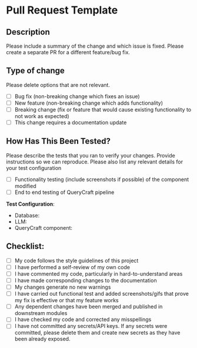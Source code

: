 # Pull Request Template

## Description

Please include a summary of the change and which issue is fixed. Please create a separate PR for a different feature/bug fix.

## Type of change

Please delete options that are not relevant.

- [ ] Bug fix (non-breaking change which fixes an issue)
- [ ] New feature (non-breaking change which adds functionality)
- [ ] Breaking change (fix or feature that would cause existing functionality to not work as expected)
- [ ] This change requires a documentation update

## How Has This Been Tested?

Please describe the tests that you ran to verify your changes. Provide instructions so we can reproduce. Please also list any relevant details for your test configuration

- [ ] Functionality testing (include screenshots if possible) of the component modified
- [ ] End to end testing of QueryCraft pipeline

**Test Configuration**:
* Database:
* LLM:
* QueryCraft component:

## Checklist:

- [ ] My code follows the style guidelines of this project
- [ ] I have performed a self-review of my own code
- [ ] I have commented my code, particularly in hard-to-understand areas
- [ ] I have made corresponding changes to the documentation
- [ ] My changes generate no new warnings
- [ ] I have carried out functional test and added screenshots/gifs that prove my fix is effective or that my feature works
- [ ] Any dependent changes have been merged and published in downstream modules
- [ ] I have checked my code and corrected any misspellings
- [ ] I have not committed any secrets/API keys. If any secrets were committed, please delete them and create new secrets as they have been already exposed.
